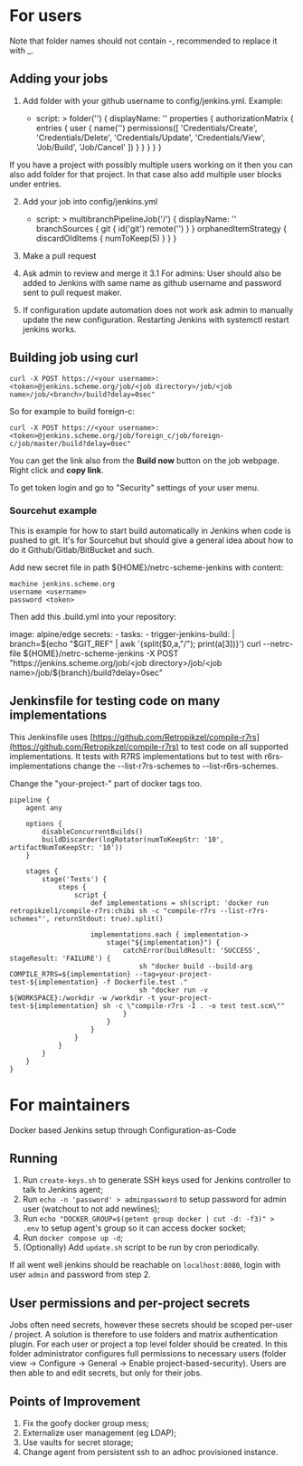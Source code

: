 # For users

Note that folder names should not contain -, recommended to replace it with \_.

## Adding your jobs

1. Add folder with your github username to config/jenkins.yml. Example:

    - script: >
      folder('<username>') {
        displayName: '<username>'
        properties {
          authorizationMatrix {
            entries {
              user {
                name('<username>')
                permissions([ 'Credentials/Create', 'Credentials/Delete', 'Credentials/Update', 'Credentials/View', 'Job/Build', 'Job/Cancel' ])
              }
            }
          }
        }
      }

If you have a project with possibly multiple users working on it then you can
also add folder for that project. In that case also add multiple user blocks
under entries.

2. Add your job into config/jenkins.yml

    - script: >
      multibranchPipelineJob('<username>/<jobname>') {
        displayName: '<jobname>'
        branchSources {
          git {
              id('git')
              remote('<project git ssh url>')
          }
        }
        orphanedItemStrategy {
          discardOldItems {
              numToKeep(5)
          }
        }
      }

3. Make a pull request
4. Ask admin to review and merge it
    3.1 For admins: User should also be added to Jenkins with same name as
    github username and password sent to pull request maker.
5. If configuration update automation does not work ask admin to manually
update the new configuration. Restarting Jenkins with systemctl restart jenkins
works.

## Building job using curl

    curl -X POST https://<your username>:<token>@jenkins.scheme.org/job/<job directory>/job/<job name>/job/<branch>/build?delay=0sec"


So for example to build foreign-c:

    curl -X POST https://<your username>:<token>@jenkins.scheme.org/job/foreign_c/job/foreign-c/job/master/build?delay=0sec"

You can get the link also from the **Build now** button on the job webpage.
Right click and **copy link**.

To get token login and go to "Security" settings of your user menu.

### Sourcehut example

This is example for how to start build automatically in Jenkins when code is
pushed to git. It's for Sourcehut but should give a general idea about how to
do it Github/Gitlab/BitBucket and such.

Add new secret file in path ${HOME}/netrc-scheme-jenkins with content:

    machine jenkins.scheme.org
    username <username>
    password <token>

Then add this .build.yml into your repository:

   image: alpine/edge
   secrets:
     - <your secrets id>
     tasks:
         - trigger-jenkins-build: |
             branch=$(echo "$GIT_REF" | awk '{split($0,a,"/"); print(a[3])}')
             curl --netrc-file ${HOME}/netrc-scheme-jenkins -X POST "https://jenkins.scheme.org/job/<job directory>/job/<job name>/job/${branch}/build?delay=0sec"

## Jenkinsfile for testing code on many implementations

This Jenkinsfile uses
[https://github.com/Retropikzel/compile-r7rs](https://github.com/Retropikzel/compile-r7rs)
to test code on all supported implementations. It tests with R7RS implementations
but to test with r6rs-implementations change the --list-r7rs-schemes to
--list-r6rs-schemes.

Change the "your-project-" part of docker tags too.

    pipeline {
        agent any

        options {
            disableConcurrentBuilds()
            buildDiscarder(logRotator(numToKeepStr: '10', artifactNumToKeepStr: '10'))
        }

        stages {
            stage('Tests') {
                steps {
                    script {
                        def implementations = sh(script: 'docker run retropikzel1/compile-r7rs:chibi sh -c "compile-r7rs --list-r7rs-schemes"', returnStdout: true).split()

                        implementations.each { implementation->
                            stage("${implementation}") {
                                catchError(buildResult: 'SUCCESS', stageResult: 'FAILURE') {
                                    sh "docker build --build-arg COMPILE_R7RS=${implementation} --tag=your-project-test-${implementation} -f Dockerfile.test ."
                                    sh "docker run -v ${WORKSPACE}:/workdir -w /workdir -t your-project-test-${implementation} sh -c \"compile-r7rs -I . -o test test.scm\""
                                }
                            }
                        }
                    }
                }
            }
        }
    }

# For maintainers

Docker based Jenkins setup through Configuration-as-Code

## Running

1. Run `create-keys.sh` to generate SSH keys used for Jenkins controller to talk to Jenkins agent;
2. Run `echo -n 'password' > adminpassword` to setup password for admin user (watchout to not add newlines);
3. Run `echo "DOCKER_GROUP=$(getent group docker | cut -d: -f3)" > .env` to setup agent's group so it can access docker socket;
4. Run `docker compose up -d`;
5. (Optionally) Add `update.sh` script to be run by cron periodically.

If all went well jenkins should be reachable on `localhost:8080`, login with user `admin` and password from step 2.

## User permissions and per-project secrets

Jobs often need secrets, however these secrets should be scoped per-user / project. A solution is therefore to use folders and matrix authentication plugin. For each user or project a top level folder should be created. In this folder administrator configures full permissions to necessary users (folder view -> Configure -> General -> Enable project-based-security). Users are then able to and edit secrets, but only for their jobs.

## Points of Improvement

1. Fix the goofy docker group mess;
2. Externalize user management (eg LDAP);
3. Use vaults for secret storage;
4. Change agent from persistent ssh to an adhoc provisioned instance.
